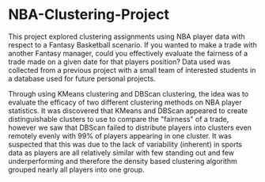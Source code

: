 # NBA-Clustering-Project
This project explored clustering assignments using NBA player data with respect to a Fantasy Basketball scenario. If you wanted to make a trade with another Fantasy manager, could you effectively evaluate the fairness of a trade made on a given date for that players position? Data used was collected from a previous project with a small team of interested students in a database used for future personal projects.

Through using KMeans clustering and DBScan clustering, the idea was to evaluate the efficacy of two different clustering methods on NBA player statistics. It was discovered that KMeans and DBScan appeared to create distinguishable clusters to use to compare the "fairness" of a trade, however we saw that DBScan failed to distribute players into clusters even remotely evenly with 99% of players appearing in one cluster. It was suspected that this was due to the lack of variability (inherent) in sports data as players are all relatively similar with few standing out and few underperforming and therefore the density based clustering algorithm grouped nearly all players into one group. 
